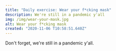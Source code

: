 ```yaml
---
title: "Daily exercise: Wear your f*cking mask"
description: We're still in a pandemic y'all
img: /img/wear-your-mask.jpg
alt: Wear your f*cking mask
created: "2020-11-06 T10:58:51.640Z"
---
```


Don't forget, we're still in a pandemic y'all.